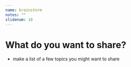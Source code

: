 ```yaml
---
name: brainstorm
notes: ""
slidenum: 18
---
```

# What do you want to share?
- make a list of a few topics you might want to share